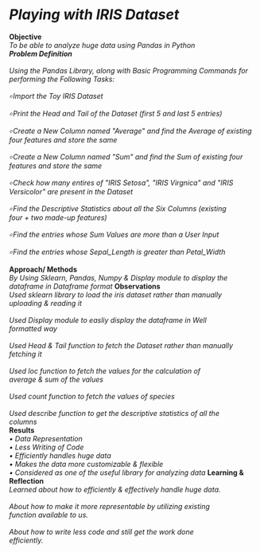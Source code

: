 # *Playing with IRIS Dataset*
**Objective**
<br> *To be able to analyze huge data using Pandas in Python*
<br>***Problem Definition***
<br>
<br>*Using the Pandas Library, along with Basic Programming Commands for <br>performing the Following Tasks:*
<br>
<br>*৹ Import the Toy IRIS Dataset* 
<br>
<br>*৹ Print the Head and Tail of the Dataset (first 5 and last 5 entries)*
<br>
<br>*৹ Create a New Column named "Average" and find the Average of existing <br>four features and store the same*
<br>
<br>*৹ Create a New Column named "Sum" and find the Sum of existing four <br>features and store the same*
<br>
<br>*৹ Check how many entires of "IRIS Setosa", "IRIS Virgnica" and "IRIS <br>Versicolor" are present in the Dataset*
<br>
<br>*৹ Find the Descriptive Statistics about all the Six Columns (existing <br>four + two made-up features)*
<br>
<br>*৹ Find the entries whose Sum Values are more than a User Input*
<br>
<br>*৹ Find the entries whose Sepal_Length is greater than Petal_Width*
<br>
<br>
**Approach/ Methods**
<br> *By Using Sklearn, Pandas, Numpy & Display module to display the <br>dataframe in Dataframe format*
**Observations**
<br> *Used sklearn library to load the iris dataset rather than manually <br>uploading & reading it
<br>
<br> Used Display module to easliy display the dataframe in Well <br>formatted way
<br>
<br> Used Head & Tail function to fetch the Dataset rather than manually <br>fetching it
<br>
<br> Used loc function to fetch the values for the calculation of <br>average & sum of the values
<br>
<br> Used count function to fetch the values of species
<br>
<br> Used describe function to get the descriptive statistics of all the <br>columns
<br>*
**Results**
<br>*• Data Representation
<br>• Less Writing of Code
<br>• Efficiently handles huge data
<br>• Makes the data more customizable & flexible
<br>• Considered as one of the useful library for analyzing data*
**Learning & Reflection**
<br>*Learned about how to efficiently & effectively handle huge data.
<br>
<br>About how to make it more representable by utilizing existing <br>function available to us.
<br>
<br>About how to write less code and still get the work done <br>efficiently.*
